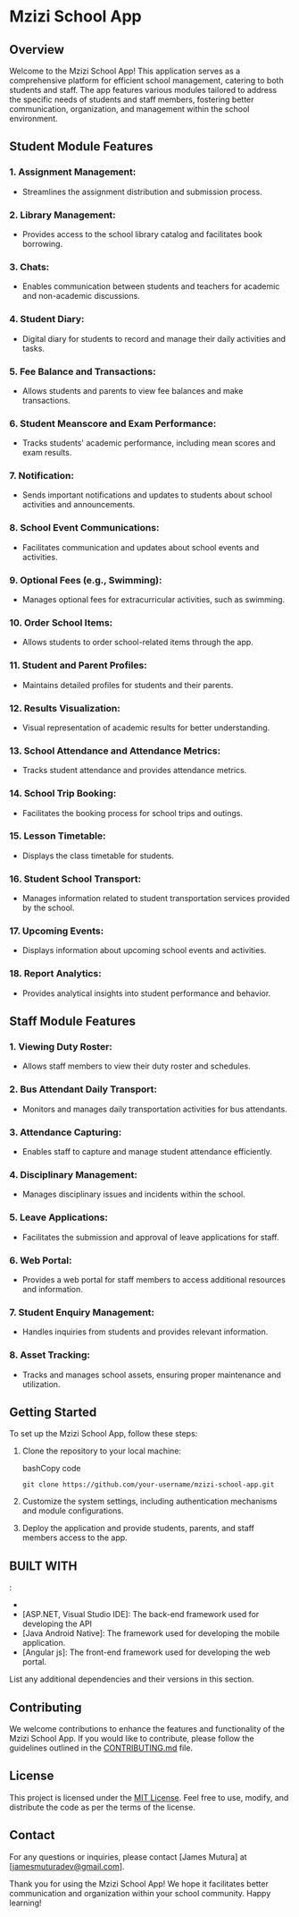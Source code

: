 Mzizi School App
================

Overview
--------

Welcome to the Mzizi School App! This application serves as a comprehensive platform for efficient school management, catering to both students and staff. The app features various modules tailored to address the specific needs of students and staff members, fostering better communication, organization, and management within the school environment.

Student Module Features
-----------------------

### 1\. Assignment Management:

-   Streamlines the assignment distribution and submission process.

### 2\. Library Management:

-   Provides access to the school library catalog and facilitates book borrowing.

### 3\. Chats:

-   Enables communication between students and teachers for academic and non-academic discussions.

### 4\. Student Diary:

-   Digital diary for students to record and manage their daily activities and tasks.

### 5\. Fee Balance and Transactions:

-   Allows students and parents to view fee balances and make transactions.

### 6\. Student Meanscore and Exam Performance:

-   Tracks students' academic performance, including mean scores and exam results.

### 7\. Notification:

-   Sends important notifications and updates to students about school activities and announcements.

### 8\. School Event Communications:

-   Facilitates communication and updates about school events and activities.

### 9\. Optional Fees (e.g., Swimming):

-   Manages optional fees for extracurricular activities, such as swimming.

### 10\. Order School Items:

- Allows students to order school-related items through the app.

### 11\. Student and Parent Profiles:

- Maintains detailed profiles for students and their parents.

### 12\. Results Visualization:

- Visual representation of academic results for better understanding.

### 13\. School Attendance and Attendance Metrics:

- Tracks student attendance and provides attendance metrics.

### 14\. School Trip Booking:

- Facilitates the booking process for school trips and outings.

### 15\. Lesson Timetable:

- Displays the class timetable for students.

### 16\. Student School Transport:

- Manages information related to student transportation services provided by the school.

### 17\. Upcoming Events:

- Displays information about upcoming school events and activities.

### 18\. Report Analytics:

- Provides analytical insights into student performance and behavior.

Staff Module Features
---------------------

### 1\. Viewing Duty Roster:

-   Allows staff members to view their duty roster and schedules.

### 2\. Bus Attendant Daily Transport:

-   Monitors and manages daily transportation activities for bus attendants.

### 3\. Attendance Capturing:

-   Enables staff to capture and manage student attendance efficiently.

### 4\. Disciplinary Management:

-   Manages disciplinary issues and incidents within the school.

### 5\. Leave Applications:

-   Facilitates the submission and approval of leave applications for staff.

### 6\. Web Portal:

-   Provides a web portal for staff members to access additional resources and information.

### 7\. Student Enquiry Management:

-   Handles inquiries from students and provides relevant information.

### 8\. Asset Tracking:

-   Tracks and manages school assets, ensuring proper maintenance and utilization.

Getting Started
---------------

To set up the Mzizi School App, follow these steps:

1.  Clone the repository to your local machine:

    bashCopy code

    `git clone https://github.com/your-username/mzizi-school-app.git`

2.  Customize the system settings, including authentication mechanisms and module configurations.

3.  Deploy the application and provide students, parents, and staff members access to the app.

BUILT WITH
------------
:

-   [SQLSever]: Database
-   [ASP.NET, Visual Studio IDE]: The back-end framework used for developing the API 
-   [Java Android Native]: The framework used for developing the mobile application.
-   [Angular js]: The front-end framework used for developing the web portal.

List any additional dependencies and their versions in this section.

Contributing
------------

We welcome contributions to enhance the features and functionality of the Mzizi School App. If you would like to contribute, please follow the guidelines outlined in the [CONTRIBUTING.md](https://chat.openai.com/c/CONTRIBUTING.md) file.

License
-------

This project is licensed under the [MIT License](https://chat.openai.com/c/LICENSE.md). Feel free to use, modify, and distribute the code as per the terms of the license.

Contact
-------

For any questions or inquiries, please contact [James Mutura] at [jamesmuturadev@gmail.com].

Thank you for using the Mzizi School App! We hope it facilitates better communication and organization within your school community. Happy learning!
